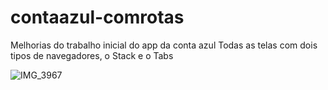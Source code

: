 # contaazul-comrotas

Melhorias do trabalho inicial do app da conta azul
Todas as telas com dois tipos de navegadores, o Stack e o Tabs


![IMG_3967](https://github.com/marceloabbadia/contaazul-comrotas/assets/112344339/453a4e9b-54b6-47e7-87ce-9eb3fbb67a82)

